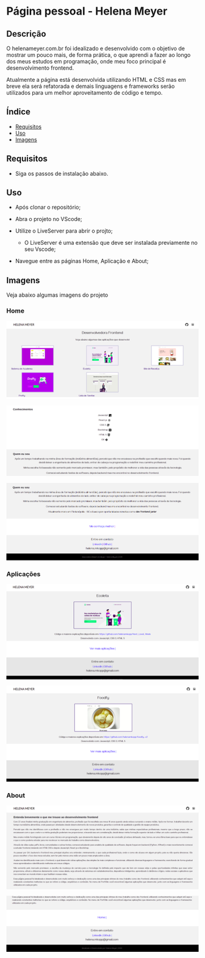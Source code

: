 #  Página pessoal - Helena Meyer

## Descrição
O helenameyer.com.br foi idealizado e desenvolvido com o objetivo de mostrar um pouco mais, de forma prática, o que aprendi a fazer ao longo dos meus estudos em programação, onde meu foco principal é desenvolvimento frontend. 

Atualmente a página está desenvolvida utilizando HTML e CSS mas em breve ela será refatorada e demais linguagens e frameworks serão utilizados para um melhor aproveitamento de código e tempo. 


## Índice
- [Requisitos](#Requisitos)
- [Uso](#Uso)
- [Imagens](#Imagens)



## Requisitos
- Siga os passos de instalação abaixo. 


## Uso
- Após clonar o repositório;
- Abra o projeto no VScode;
- Utilize o LiveServer para abrir o projto;

  - O LiveServer é uma extensão que deve ser instalada previamente no seu Vscode;

- Navegue entre as páginas Home, Aplicação e About;


## Imagens

Veja abaixo algumas imagens do projeto


### <b> Home </b>
<p align="center">
  <img src="./images/home1.png" title="Pagina Home - Pedaço 1">
</p>

<p align="center">
  <img src="./images/home2.png" title="Pagina Home - Pedaço 2">
</p>

<p align="center">
  <img src="./images/home3.png" title="Pagina Home - Pedaço 3">
</p>

### <b> Aplicações </b>
<p align="center">
  <img src="./images/aplicacao1.png" title="Pagina Home - Pedaço 3">
</p>

<p align="center">
  <img src="./images/aplicacoes2.png" title="Pagina Home - Pedaço 3">
</p>



### <b> About </b>
<p align="center">
  <img src="./images/about1.png" title="Pagina About - Pedaço 1">
</p>

<p align="center">
  <img src="./images/about2.png" title="Pagina About - Pedaço 2">
</p>




